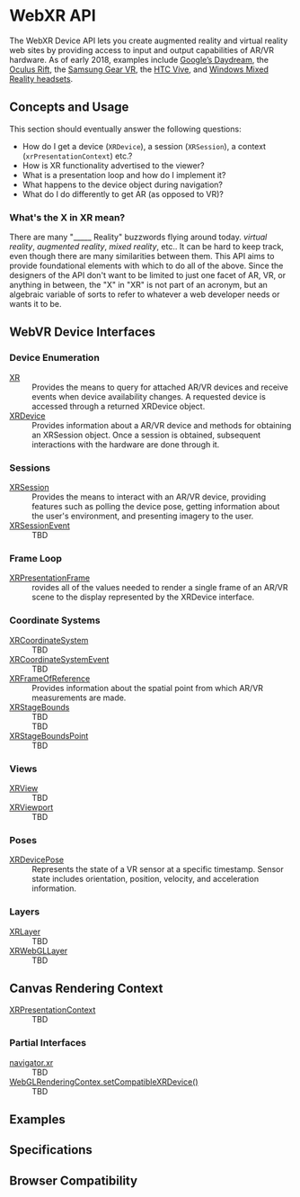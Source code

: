 # WebXR API

The WebXR Device API lets you create augmented reality and virtual reality web sites by providing access to input and output capabilities of AR/VR hardware. As of early 2018, examples include [Google’s Daydream](https://vr.google.com/daydream/), the [Oculus Rift](https://www3.oculus.com/rift/), the [Samsung Gear VR](http://www.samsung.com/global/galaxy/gear-vr/), the [HTC Vive](https://www.htcvive.com/), and [Windows Mixed Reality headsets](https://developer.microsoft.com/en-us/windows/mixed-reality).  

## Concepts and Usage

This section should eventually answer the following questions:

* How do I get a device (`XRDevice`), a session (`XRSession`), a context (`xrPresentationContext`) etc.?
* How is XR functionality advertised to the viewer?
* What is a presentation loop and how do I implement it?
* What happens to the device object during navigation?
* What do I do differently to get AR (as opposed to VR)?

### What's the X in XR mean?

There are many "_____ Reality" buzzwords flying around today. _virtual reality_, _augmented reality_, _mixed reality_, etc.. It can be hard to keep track, even though there are many similarities between them. This API aims to provide foundational elements with which to do all of the above. Since the designers of the API don't want to be limited to just one facet of AR, VR, or anything in between, the "X" in "XR" is not part of an acronym, but an algebraic variable of sorts to refer to whatever a web developer needs or wants it to be.

## WebVR Device Interfaces

### Device Enumeration

<dl>
  <dt><a href="xr">XR</a></dt>
  <dd>Provides the means to query for attached AR/VR devices and receive events when device availability changes. A requested device is accessed through a returned XRDevice object.</dd>
  <dt><a href="xrdevice">XRDevice</a></dt>
  <dd>Provides information about a AR/VR device and methods for obtaining an XRSession object. Once a session is obtained, subsequent interactions with the hardware are done through it.</dd>
</dl>

### Sessions

<dl>
  <dt><a href="xrsession">XRSession</a></dt>
  <dd>Provides the means to interact with an AR/VR device, providing features such as polling the device pose, getting information about the user's environment, and presenting imagery to the user.</dd>
  <dt><a href="xrsessionevent">XRSessionEvent</a></dt>
  <dd>TBD</dd>
</dl>

### Frame Loop

<dl>
  <dt><a href="xrpresentationframe">XRPresentationFrame</a></dt>
  <dd>rovides all of the values needed to render a single frame of an AR/VR scene to the display represented by the XRDevice interface.</dd>
</dl>

### Coordinate Systems

<dl>
  <dt><a href="xrcoordinatesystem">XRCoordinateSystem</a></dt>
  <dd>TBD</dd>
  <dt><a href="xrcoordinatesystemevent">XRCoordinateSystemEvent</a></dt>
  <dd>TBD</dd>
  <dt><a href="xrframeofreference">XRFrameOfReference</a></dt>
  <dd>Provides information about the spatial point from which AR/VR measurements are made.</dd>
  <dt><a href="xrxrstagebounds">XRStageBounds</a></dt>
  <dd>TBD</dd>
  <dd>TBD</dd>
  <dt><a href="xrxrstageboundspoint">XRStageBoundsPoint</a></dt>
  <dd>TBD</dd>
</dl>

### Views

<dl>
  <dt><a href="xrview">XRView</a></dt>
  <dd>TBD</dd>
  <dt><a href="xrviewport">XRViewport</a></dt>
  <dd>TBD</dd>
</dl>

### Poses

<dl>

  <dt><a href="xrdevicepose">XRDevicePose</a></dt>
  <dd>Represents the state of a VR sensor at a specific timestamp. Sensor state includes orientation, position, velocity, and acceleration information.</dd>
</dl>

### Layers

<dl>
  <dt><a href="xr">XRLayer</a></dt>
  <dd>TBD</dd>
  <dt><a href="xr">XRWebGLLayer</a></dt>
  <dd>TBD</dd>
</dl>

## Canvas Rendering Context

<dl>
  <dt><a href="xr">XRPresentationContext</a></dt>
  <dd>TBD</dd>
</dl>

### Partial Interfaces

<dl>
  <dt><a href="partial_navigator">navigator.xr</a></dt>
  <dd>TBD</dd>
  <dt><a href="partial_webglcontextattributes">WebGLRenderingContex.setCompatibleXRDevice()</a></dt>
  <dd>TBD</dd>
</dl>

## Examples

## Specifications

## Browser Compatibility
